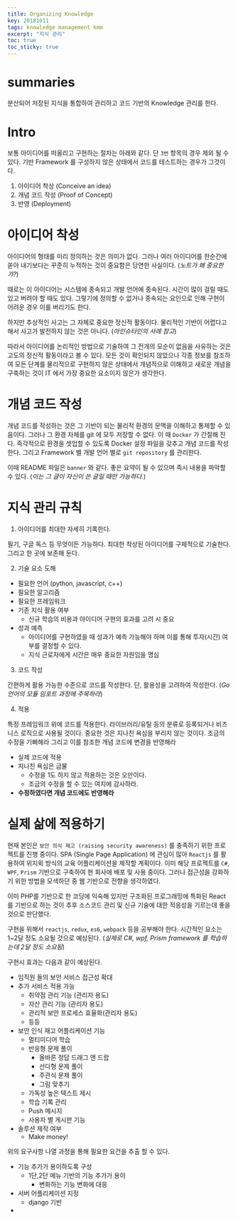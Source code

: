 ```yaml
---
title: Organizing Knowledge
key: 20181011
tags: knowledge management kmm
excerpt: "지식 관리"
toc: true
toc_sticky: true
---
```


# summaries

분산되어 저장된 지식을 통합하여 관리하고 코드 기반의 Knowledge 관리를 한다.

<!-- more -->

# Intro

보통 아이디어를 떠올리고 구현하는 절차는 아래와 같다. 단 `3번` 항목의 경우 제외 될 수 있다. 기반 Framework 를 구성하지 않은 상태에서 코드를 테스트하는 경우가 그것이다.

1. 아이디어 착상 (Conceive an idea)
2. 개념 코드 작성 (Proof of Concept)
3. 반영 (Deployment)

# 아이디어 착성

아이디어의 형태를 미리 정의하는 것은 의미가 없다. 그러나 여러 아이디어를 한순간에 쏟아 내기보다는 꾸준히 누적하는 것이 중요함은 당연한 사실이다. (*노트가 왜 중요한 가?*)

때로는 이 아이디어는 시스템에 종속되고 개발 언어에 종속된다. 시간이 많이 걸릴 때도 있고 버려야 할 때도 있다. 그렇기에 정의할 수 없거나 종속되는 요인으로 인해 구현이 어려운 경우 이를 버리기도 한다.

하지만 추상적인 사고는 그 자체로 중요한 정신적 활동이다. 물리적인 기반이 어렵다고 해서 사고가 발전하지 않는 것은 아니다. (*아인슈타인의 사례 참고*)

따라서 아이디어를 논리적인 방법으로 기술하여 그 전개의 모순이 없음을 사유하는 것은 고도의 정신적 활동이라고 볼 수 있다. 모든 것이 확인되지 않았으나 각종 정보를 참조하여 모든 단계를 물리적으로 구현하지 않은 상태에서 개념적으로 이해하고 새로운 개념을 구축하는 것이 IT 에서 가장 중요한 요소이지 않은가 생각한다.

# 개념 코드 작성

개념 코드를 작성하는 것은 그 기반이 되는 물리적 환경의 문맥을 이해하고 통제할 수 있음이다. 그러나 그 환경 자체를 git 에 모두 저장할 수 없다. 이 때 `Docker` 가 간절해 진다. 즉각적으로 환경을 셋업할 수 있도록 Docker 설정 파일을 갖추고 개념 코드를 작성한다. 그리고 Framework 별 개발 언어 별로 `git repository` 를 관리한다.

이때 README 파일은 `banner` 와 같다. 좋은 요약이 될 수 있으며 즉시 내용을 파악할 수 있다. (*이는 그 글이 자신이 쓴 글일 때만 가능하다.*)


# 지식 관리 규칙

1. 아이디어를 최대한 자세히 기록한다.

필기, 구글 독스 등 무엇이든 가능하다. 최대한 착상된 아이디어를 구체적으로 기술한다. 그리고 한 곳에 보존해 둔다.

2. 기술 요소 도해

- 필요한 언어 (python, javascript, c++)
- 필요한 알고리즘
- 필요한 프레임워크
- 기존 지식 활용 여부
  - 신규 학습의 비용과 아이디어 구현의 효과를 고려 시 중요
- 성과 예측
  - 아이디어를 구현하였을 때 성과가 예측 가능해야 하며 이를 통해 투자(시간) 여부를 결정할 수 있다.
  - 지식 근로자에게 시간은 매우 중요한 자원임을 명심

3. 코드 작성

간편하게 활용 가능한 수준으로 코드를 작성한다. 단, 활용성을 고려하여 작성한다. (*Go 언어의 모듈 임포트 과정에 주목하라*)

4. 적용

특정 프레임워크 위에 코드를 적용한다. 라이브러리/유틸 등의 분류로 등록되거나 비즈니스 로직으로 사용될 것이다. 중요한 것은 지나친 욕심을 부리지 않는 것이다. 조금의 수정을 기뻐해라 그리고 이를 참조한 개념 코드에 변경을 반영해라

- 실제 코드에 적용
- 지나친 욕심은 금물
  - 수정을 1도 하지 않고 적용하는 것은 오만이다.
  - 조금의 수정을 할 수 있는 여지에 감사하라.
- **수정하였다면 개념 코드에도 반영해라**

# 실제 삶에 적용하기

현재 본인은 `보안 의식 제고 (raising security awareness)` 를 충족하기 위한 프로젝트를 진행 중이다. SPA (Single Page Application) 에 관심이 많아 `Reactjs` 를 활용하여 위지윅 방식의 교육 어플리케이션을 제작할 계획이다. 이미 해당 프로젝트를 `C#`, `WPF`, `Prism` 기반으로 구축하여 현 회사에 배포 및 사용 중이다. 그러나 접근성을 강화하기 위한 방법을 모색하던 중 웹 기반으로 전향을 생각하였다.

이미 PHP를 기반으로 한 코딩에 익숙해 있지만 구조화된 프로그래밍에 특화된 React 를 기반으로 하는 것이 추후 소스코드 관리 및 신규 기술에 대한 적응성을 기르는데 좋을 것으로 판단했다.

구현을 위해서 `reactjs`, `redux`, `es6`, `webpack` 등을 공부해야 한다. 시간적인 요소는 1~2달 정도 소요될 것으로 예상된다. (*실제로 C#, wpf, Prism framework 를 학습하는데 2달 정도 소요됨*)

구현시 효과는 다음과 같이 예상된다.

- 임직원 들의 보안 서비스 접근성 확대
- 추가 서비스 적용 가능
  - 취약점 관리 기능 (관리자 용도)
  - 자산 관리 기능 (관리자 용도)
  - 관리적 보안 프로세스 효율화(관리자 용도)
  - 등등
- 보안 인식 재고 어플리케이션 기능
  - 멀티미디어 학습
  - 반응형 문제 풀이
    - 올바른 정답 드래그 앤 드랍
    - 선다형 문제 풀이
    - 주관식 문제 풀이
    - 그림 맞추기
  - 가독성 높은 텍스트 제시
  - 학습 기록 관리
  - Push 메시지
  - 사용자 별 게시판 기능
- 솔루션 제작 여부
  - Make money!

위의 요구사항 나열 과정을 통해 필요한 요건을 추출 할 수 있다.

- 기능 추가가 용이하도록 구성
  - 1단,2단 메뉴 기반의 기능 추가가 용이
    - 변화하는 기능 변화에 대응
- 서버 어플리케이션 지정
  - django 기반
-
